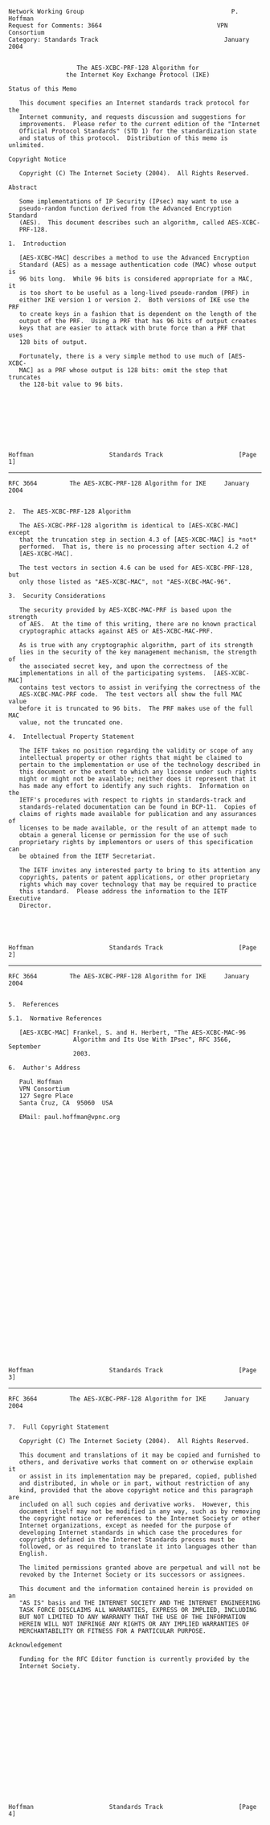     Network Working Group                                         P. Hoffman
    Request for Comments: 3664                                VPN Consortium
    Category: Standards Track                                   January 2004


                       The AES-XCBC-PRF-128 Algorithm for
                    the Internet Key Exchange Protocol (IKE)

    Status of this Memo

       This document specifies an Internet standards track protocol for the
       Internet community, and requests discussion and suggestions for
       improvements.  Please refer to the current edition of the "Internet
       Official Protocol Standards" (STD 1) for the standardization state
       and status of this protocol.  Distribution of this memo is unlimited.

    Copyright Notice

       Copyright (C) The Internet Society (2004).  All Rights Reserved.

    Abstract

       Some implementations of IP Security (IPsec) may want to use a
       pseudo-random function derived from the Advanced Encryption Standard
       (AES).  This document describes such an algorithm, called AES-XCBC-
       PRF-128.

    1.  Introduction

       [AES-XCBC-MAC] describes a method to use the Advanced Encryption
       Standard (AES) as a message authentication code (MAC) whose output is
       96 bits long.  While 96 bits is considered appropriate for a MAC, it
       is too short to be useful as a long-lived pseudo-random (PRF) in
       either IKE version 1 or version 2.  Both versions of IKE use the PRF
       to create keys in a fashion that is dependent on the length of the
       output of the PRF.  Using a PRF that has 96 bits of output creates
       keys that are easier to attack with brute force than a PRF that uses
       128 bits of output.

       Fortunately, there is a very simple method to use much of [AES-XCBC-
       MAC] as a PRF whose output is 128 bits: omit the step that truncates
       the 128-bit value to 96 bits.









    Hoffman                     Standards Track                     [Page 1]

------------------------------------------------------------------------

``` newpage
RFC 3664         The AES-XCBC-PRF-128 Algorithm for IKE     January 2004


2.  The AES-XCBC-PRF-128 Algorithm

   The AES-XCBC-PRF-128 algorithm is identical to [AES-XCBC-MAC] except
   that the truncation step in section 4.3 of [AES-XCBC-MAC] is *not*
   performed.  That is, there is no processing after section 4.2 of
   [AES-XCBC-MAC].

   The test vectors in section 4.6 can be used for AES-XCBC-PRF-128, but
   only those listed as "AES-XCBC-MAC", not "AES-XCBC-MAC-96".

3.  Security Considerations

   The security provided by AES-XCBC-MAC-PRF is based upon the strength
   of AES.  At the time of this writing, there are no known practical
   cryptographic attacks against AES or AES-XCBC-MAC-PRF.

   As is true with any cryptographic algorithm, part of its strength
   lies in the security of the key management mechanism, the strength of
   the associated secret key, and upon the correctness of the
   implementations in all of the participating systems.  [AES-XCBC-MAC]
   contains test vectors to assist in verifying the correctness of the
   AES-XCBC-MAC-PRF code.  The test vectors all show the full MAC value
   before it is truncated to 96 bits.  The PRF makes use of the full MAC
   value, not the truncated one.

4.  Intellectual Property Statement

   The IETF takes no position regarding the validity or scope of any
   intellectual property or other rights that might be claimed to
   pertain to the implementation or use of the technology described in
   this document or the extent to which any license under such rights
   might or might not be available; neither does it represent that it
   has made any effort to identify any such rights.  Information on the
   IETF's procedures with respect to rights in standards-track and
   standards-related documentation can be found in BCP-11.  Copies of
   claims of rights made available for publication and any assurances of
   licenses to be made available, or the result of an attempt made to
   obtain a general license or permission for the use of such
   proprietary rights by implementors or users of this specification can
   be obtained from the IETF Secretariat.

   The IETF invites any interested party to bring to its attention any
   copyrights, patents or patent applications, or other proprietary
   rights which may cover technology that may be required to practice
   this standard.  Please address the information to the IETF Executive
   Director.





Hoffman                     Standards Track                     [Page 2]
```

------------------------------------------------------------------------

``` newpage
RFC 3664         The AES-XCBC-PRF-128 Algorithm for IKE     January 2004


5.  References

5.1.  Normative References

   [AES-XCBC-MAC] Frankel, S. and H. Herbert, "The AES-XCBC-MAC-96
                  Algorithm and Its Use With IPsec", RFC 3566, September
                  2003.

6.  Author's Address

   Paul Hoffman
   VPN Consortium
   127 Segre Place
   Santa Cruz, CA  95060  USA

   EMail: paul.hoffman@vpnc.org



































Hoffman                     Standards Track                     [Page 3]
```

------------------------------------------------------------------------

``` newpage
RFC 3664         The AES-XCBC-PRF-128 Algorithm for IKE     January 2004


7.  Full Copyright Statement

   Copyright (C) The Internet Society (2004).  All Rights Reserved.

   This document and translations of it may be copied and furnished to
   others, and derivative works that comment on or otherwise explain it
   or assist in its implementation may be prepared, copied, published
   and distributed, in whole or in part, without restriction of any
   kind, provided that the above copyright notice and this paragraph are
   included on all such copies and derivative works.  However, this
   document itself may not be modified in any way, such as by removing
   the copyright notice or references to the Internet Society or other
   Internet organizations, except as needed for the purpose of
   developing Internet standards in which case the procedures for
   copyrights defined in the Internet Standards process must be
   followed, or as required to translate it into languages other than
   English.

   The limited permissions granted above are perpetual and will not be
   revoked by the Internet Society or its successors or assignees.

   This document and the information contained herein is provided on an
   "AS IS" basis and THE INTERNET SOCIETY AND THE INTERNET ENGINEERING
   TASK FORCE DISCLAIMS ALL WARRANTIES, EXPRESS OR IMPLIED, INCLUDING
   BUT NOT LIMITED TO ANY WARRANTY THAT THE USE OF THE INFORMATION
   HEREIN WILL NOT INFRINGE ANY RIGHTS OR ANY IMPLIED WARRANTIES OF
   MERCHANTABILITY OR FITNESS FOR A PARTICULAR PURPOSE.

Acknowledgement

   Funding for the RFC Editor function is currently provided by the
   Internet Society.



















Hoffman                     Standards Track                     [Page 4]
```
